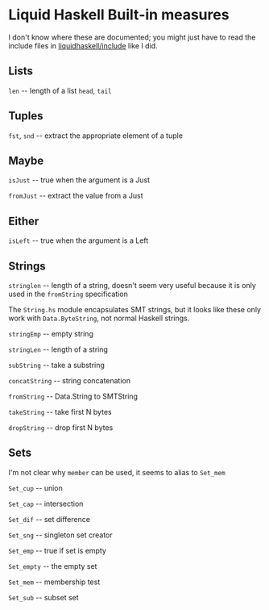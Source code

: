 # Liquid Haskell Built-in measures

I don't know where these are documented; you might just have to read
the include files in [liquidhaskell/include](https://github.com/ucsd-progsys/liquidhaskell/tree/develop/include) like I did.

## Lists

`len` -- length of a list
`head`, `tail`

## Tuples

`fst`, `snd` -- extract the appropriate element of a tuple

## Maybe

`isJust` -- true when the argument is a Just

`fromJust` -- extract the value from a Just

## Either

`isLeft` -- true when the argument is a Left

## Strings

`stringlen` -- length of a string, doesn't seem very useful because it is only used in the `fromString` specification

The `String.hs` module encapsulates SMT strings, but it looks like these
only work with `Data.ByteString`, not normal Haskell strings.

`stringEmp` -- empty string

`stringLen` -- length of a string

`subString` -- take a substring

`concatString` -- string concatenation

`fromString` -- Data.String to SMTString

`takeString` -- take first N bytes

`dropString` -- drop first N bytes

## Sets

I'm not clear why `member` can be used, it seems to alias to `Set_mem`

`Set_cup` -- union

`Set_cap` -- intersection

`Set_dif` -- set difference

`Set_sng` -- singleton set creator

`Set_emp` -- true if set is empty

`Set_empty` -- the empty set

`Set_mem` -- membership test

`Set_sub` -- subset set


